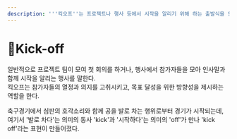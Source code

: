 ```yaml
---
description: '''킥오프''는 프로젝트나 행사 등에서 시작을 알리기 위해 하는 출발식을 의미한다.'
---
```


# Kick-off

일반적으로 프로젝트 팀이 모여 첫 회의를 하거나, 행사에서 참가자들을 모아 인사말과 함께 시작을 알리는 행사를 말한다. \
킥오프는 참가자들의 열정과 의지를 고취시키고, 목표 달성을 위한 방향성을 제시하는 역할을 한다.

축구경기에서 심판의 호각소리와 함께 공을 발로 차는 행위로부터 경기가 시작되는데, 여기서 '발로 차다'는 의미의 동사 'kick'과 '시작하다'는 의미의 'off'가 만나 'kick off'라는 표현이 만들어졌다.

